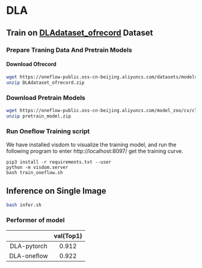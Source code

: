 
# DLA

## Train on [DLAdataset_ofrecord](https://oneflow-public.oss-cn-beijing.aliyuncs.com/datasets/models/DLA/DLAdataset_ofrecord.zip) Dataset

### Prepare Traning Data And Pretrain Models

#### Download Ofrecord

```bash
wget https://oneflow-public.oss-cn-beijing.aliyuncs.com/datasets/models/DLA/DLAdataset_ofrecord.zip
unzip DLAdataset_ofrecord.zip
```

### Download Pretrain Models

```bash
wget https://oneflow-public.oss-cn-beijing.aliyuncs.com/model_zoo/cv/classification/DLA/pretrain_model.zip
unzip pretrain_model.zip
```

### Run Oneflow Training script
We have installed visdom to visualize the training model, and run the following program to enter http://localhost:8097/ get the training curve.
```
pip3 install -r requirements.txt --user
python -m visdom.server
bash train_oneflow.sh
```


## Inference on Single Image

```bash
bash infer.sh
```


### Performer of model
|               |       val(Top1)     |
|    :-----:    | :-----------------: |
| DLA-pytorch   |        0.912        |
| DLA-oneflow   |        0.922        |

